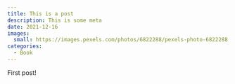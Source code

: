 ```yaml
---
title: This is a post
description: This is some meta
date: 2021-12-16
images:
  small: https://images.pexels.com/photos/6822288/pexels-photo-6822288.jpeg?q=80&amp;fm=jpg&amp;crop=faces&amp;cs=tinysrgb&amp;fit=crop&amp;h=450&amp;w=940
categories:
  - Book
---
```


First post!
